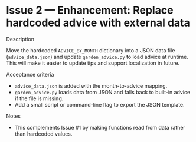 # Issue 2 — Enhancement: Replace hardcoded advice with external data

Description

Move the hardcoded `ADVICE_BY_MONTH` dictionary into a JSON data file (`advice_data.json`) and update `garden_advice.py` to load advice at runtime. This will make it easier to update tips and support localization in future.

Acceptance criteria

- `advice_data.json` is added with the month-to-advice mapping.
- `garden_advice.py` loads data from JSON and falls back to built-in advice if the file is missing.
- Add a small script or command-line flag to export the JSON template.

Notes

- This complements Issue #1 by making functions read from data rather than hardcoded values.